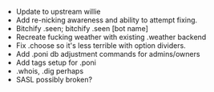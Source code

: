 * Update to upstream willie
* Add re-nicking awareness and ability to attempt fixing.
* Bitchify .seen; bitchify .seen [bot name]
* Recreate fucking weather with existing .weather backend
* Fix .choose so it's less terrible with option dividers.
* Add .poni db adjustment commands for admins/owners
* Add tags setup for .poni
* .whois, .dig perhaps
* SASL possibly broken?
